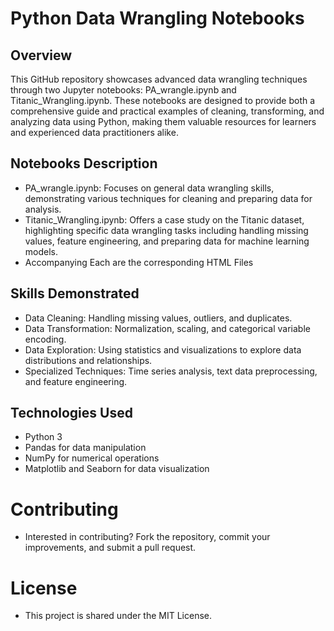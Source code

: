 # Python Data Wrangling Notebooks

## Overview
This GitHub repository showcases advanced data wrangling techniques through two Jupyter notebooks: PA_wrangle.ipynb and Titanic_Wrangling.ipynb. These notebooks are designed to provide both a comprehensive guide and practical examples of cleaning, transforming, and analyzing data using Python, making them valuable resources for learners and experienced data practitioners alike.

## Notebooks Description
- PA_wrangle.ipynb: Focuses on general data wrangling skills, demonstrating various techniques for cleaning and preparing data for analysis.
- Titanic_Wrangling.ipynb: Offers a case study on the Titanic dataset, highlighting specific data wrangling tasks including handling missing values, feature engineering, and preparing data for machine learning models.
- Accompanying Each are the corresponding HTML Files

## Skills Demonstrated
- Data Cleaning: Handling missing values, outliers, and duplicates.
- Data Transformation: Normalization, scaling, and categorical variable encoding.
- Data Exploration: Using statistics and visualizations to explore data distributions and relationships.
- Specialized Techniques: Time series analysis, text data preprocessing, and feature engineering.

## Technologies Used
- Python 3
- Pandas for data manipulation
- NumPy for numerical operations
- Matplotlib and Seaborn for data visualization

# Contributing
- Interested in contributing? Fork the repository, commit your improvements, and submit a pull request.

# License
- This project is shared under the MIT License.
